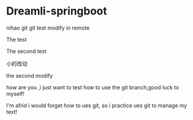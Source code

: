 # Dreamli-springboot
nihao git
git test
modify in remote

The  test 

The  second  test

小的改动

the second modify




how are you ,i just want to test how to use the git branch,good luck to myself!

I'm afrid i would forget how to ues git, so i practice ues git to manage my text!
